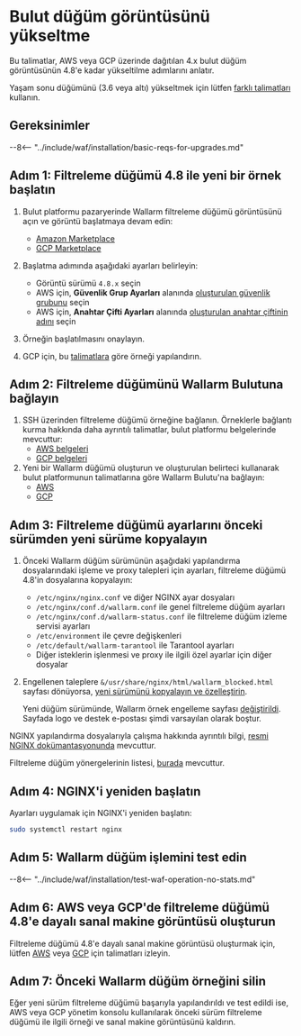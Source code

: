 [wallarm-status-instr]:             ../admin-en/configure-statistics-service.md
[memory-instr]:                     ../admin-en/configuration-guides/allocate-memory-for-waf-node.md
[waf-directives-instr]:             ../admin-en/configure-parameters-en.md
[ptrav-attack-docs]:                ../attacks-vulns-list.md#path-traversal
[attacks-in-ui-image]:              ../images/admin-guides/test-attacks-quickstart.png
[nginx-process-time-limit-docs]:    ../admin-en/configure-parameters-en.md#wallarm_process_time_limit
[nginx-process-time-limit-block-docs]:  ../admin-en/configure-parameters-en.md#wallarm_process_time_limit_block
[overlimit-res-rule-docs]:           ../user-guides/rules/configure-overlimit-res-detection.md
[graylist-docs]:                     ../user-guides/ip-lists/graylist.md
[waf-mode-instr]:                   ../admin-en/configure-wallarm-mode.md

# Bulut düğüm görüntüsünü yükseltme

Bu talimatlar, AWS veya GCP üzerinde dağıtılan 4.x bulut düğüm görüntüsünün 4.8'e kadar yükseltilme adımlarını anlatır.

Yaşam sonu düğümünü (3.6 veya altı) yükseltmek için lütfen [farklı talimatları](older-versions/cloud-image.md) kullanın.

## Gereksinimler

--8<-- "../include/waf/installation/basic-reqs-for-upgrades.md"

## Adım 1: Filtreleme düğümü 4.8 ile yeni bir örnek başlatın

1. Bulut platformu pazaryerinde Wallarm filtreleme düğümü görüntüsünü açın ve görüntü başlatmaya devam edin:
      * [Amazon Marketplace](https://aws.amazon.com/marketplace/pp/B073VRFXSD)
      * [GCP Marketplace](https://console.cloud.google.com/marketplace/details/wallarm-node-195710/wallarm-node)
2. Başlatma adımında aşağıdaki ayarları belirleyin:

      * Görüntü sürümü `4.8.x` seçin
      * AWS için, **Güvenlik Grup Ayarları** alanında [oluşturulan güvenlik grubunu](../installation/cloud-platforms/aws/ami.md#2-create-a-security-group) seçin
      * AWS için, **Anahtar Çifti Ayarları** alanında [oluşturulan anahtar çiftinin adını](../installation/cloud-platforms/aws/ami.md#1-create-a-pair-of-ssh-keys) seçin
3. Örneğin başlatılmasını onaylayın.
4. GCP için, bu [talimatlara](../installation/cloud-platforms/gcp/machine-image.md#2-configure-the-filtering-node-instance) göre örneği yapılandırın.

## Adım 2: Filtreleme düğümünü Wallarm Bulutuna bağlayın

1. SSH üzerinden filtreleme düğümü örneğine bağlanın. Örneklerle bağlantı kurma hakkında daha ayrıntılı talimatlar, bulut platformu belgelerinde mevcuttur:
      * [AWS belgeleri](https://docs.aws.amazon.com/AWSEC2/latest/UserGuide/AccessingInstances.html)
      * [GCP belgeleri](https://cloud.google.com/compute/docs/instances/connecting-to-instance)
2. Yeni bir Wallarm düğümü oluşturun ve oluşturulan belirteci kullanarak bulut platformunun talimatlarına göre Wallarm Bulutu'na bağlayın:
      * [AWS](../installation/cloud-platforms/aws/ami.md#5-connect-the-filtering-node-to-the-wallarm-cloud)
      * [GCP](../installation/cloud-platforms/gcp/machine-image.md#4-connect-the-filtering-node-to-the-wallarm-cloud)


## Adım 3: Filtreleme düğümü ayarlarını önceki sürümden yeni sürüme kopyalayın

1. Önceki Wallarm düğüm sürümünün aşağıdaki yapılandırma dosyalarındaki işleme ve proxy talepleri için ayarları, filtreleme düğümü 4.8'in dosyalarına kopyalayın:
      
      * `/etc/nginx/nginx.conf` ve diğer NGINX ayar dosyaları
      * `/etc/nginx/conf.d/wallarm.conf` ile genel filtreleme düğüm ayarları
      * `/etc/nginx/conf.d/wallarm-status.conf` ile filtreleme düğüm izleme servisi ayarları
      * `/etc/environment` ile çevre değişkenleri
      * `/etc/default/wallarm-tarantool` ile Tarantool ayarları
      * Diğer isteklerin işlenmesi ve proxy ile ilgili özel ayarlar için diğer dosyalar
1. Engellenen taleplere `&/usr/share/nginx/html/wallarm_blocked.html` sayfası dönüyorsa, [yeni sürümünü kopyalayın ve özelleştirin](../admin-en/configuration-guides/configure-block-page-and-code.md#customizing-sample-blocking-page).

      Yeni düğüm sürümünde, Wallarm örnek engelleme sayfası [değiştirildi](what-is-new.md#new-blocking-page). Sayfada logo ve destek e-postası şimdi varsayılan olarak boştur.

NGINX yapılandırma dosyalarıyla çalışma hakkında ayrıntılı bilgi, [resmi NGINX dokümantasyonunda](https://nginx.org/docs/beginners_guide.html) mevcuttur.

Filtreleme düğüm yönergelerinin listesi, [burada](../admin-en/configure-parameters-en.md) mevcuttur.

## Adım 4: NGINX'i yeniden başlatın

Ayarları uygulamak için NGINX'i yeniden başlatın:

``` bash
sudo systemctl restart nginx
```

## Adım 5: Wallarm düğüm işlemini test edin

--8<-- "../include/waf/installation/test-waf-operation-no-stats.md"

## Adım 6: AWS veya GCP'de filtreleme düğümü 4.8'e dayalı sanal makine görüntüsü oluşturun

Filtreleme düğümü 4.8'e dayalı sanal makine görüntüsü oluşturmak için, lütfen [AWS](../admin-en/installation-guides/amazon-cloud/create-image.md) veya [GCP](../admin-en/installation-guides/google-cloud/create-image.md) için talimatları izleyin.

## Adım 7: Önceki Wallarm düğüm örneğini silin

Eğer yeni sürüm filtreleme düğümü başarıyla yapılandırıldı ve test edildi ise, AWS veya GCP yönetim konsolu kullanılarak önceki sürüm filtreleme düğümü ile ilgili örneği ve sanal makine görüntüsünü kaldırın.